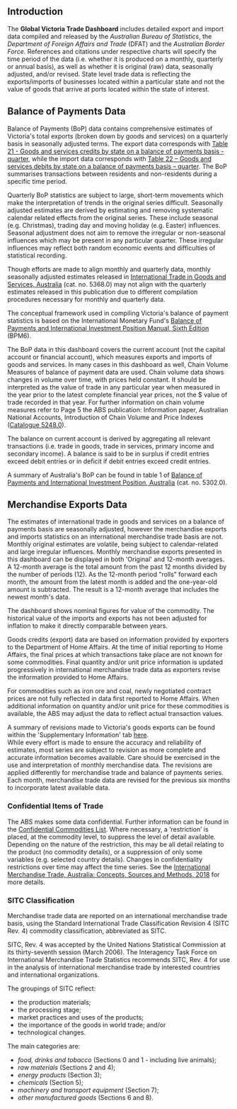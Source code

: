 
## Introduction

The **Global Victoria Trade Dashboard** includes detailed export and import data compiled and released by the *Australian Bureau of Statistics*, the *Department of Foreign Affairs and Trade* (DFAT) and the *Australian Border Force*. References and citations under respective charts will specify the time period of the data (i.e. whether it is produced on a monthly, quarterly or annual basis), as well as whether it is original (raw) data, seasonally adjusted, and/or revised. State level trade data is reflecting the exports/imports of businesses located within a particular state and not the value of goods that arrive at ports located within the state of interest.

## Balance of Payments Data

Balance of Payments (BoP) data contains comprehensive estimates of Victoria's total exports (broken down by goods and services) on a quarterly basis in seasonally adjusted terms. The export data corresponds with [Table 21 - Goods and services credits by state on a balance of payments basis - quarter](https://www.abs.gov.au/statistics/economy/international-trade/balance-payments-and-international-investment-position-australia/latest-release), while the import data corresponds with [Table 22 – Goods and services debits by state on a balance of payments basis – quarter](https://www.abs.gov.au/statistics/economy/international-trade/balance-payments-and-international-investment-position-australia/latest-release#data-download). The BoP summarises transactions between residents and non-residents during a specific time period.  

Quarterly BoP statistics are subject to large, short-term movements which make the interpretation of trends in the original series difficult. Seasonally adjusted estimates are derived by estimating and removing systematic calendar related effects from the original series. These include seasonal (e.g. Christmas), trading day and moving holiday (e.g. Easter) influences. Seasonal adjustment does not aim to remove the irregular or non-seasonal influences which may be present in any particular quarter. These irregular influences may reflect both random economic events and difficulties of statistical recording. 

Though efforts are made to align monthly and quarterly data, monthly seasonally adjusted estimates released in [International Trade in Goods and Services, Australia](https://www.abs.gov.au/statistics/economy/international-trade/international-trade-goods-and-services-australia/latest-release) (cat. no. 5368.0) may not align with the quarterly estimates released in this publication due to different compilation procedures necessary for monthly and quarterly data. 

The conceptual framework used in compiling Victoria's balance of payment statistics is based on the International Monetary Fund's [Balance of Payments and International Investment Position Manual, Sixth Edition](https://www.imf.org/external/pubs/ft/bop/2007/bopman6.htm) (BPM6).  

The BoP data in this dashboard covers the current account (not the capital account or financial account), which measures exports and imports of goods and services. In many cases in this dashboard as well, Chain Volume Measures of balance of payment data are used. Chain volume data shows changes in volume over time, with prices held constant. It should be interpreted as the value of trade in any particular year when measured in the year prior to the latest complete financial year prices, not the $ value of trade recorded in that year. For further information on chain volume measures refer to Page 5 the ABS publication: Information paper, Australian National Accounts, Introduction of Chain Volume and Price Indexes ([Catalogue 5248.0](https://www.abs.gov.au/AUSSTATS/abs@.nsf/Lookup/5248.0Main+Features1Sep%201997?OpenDocument)).

The balance on current account is derived by aggregating all relevant transactions (i.e. trade in goods, trade in services, primary income and secondary income). A balance is said to be in surplus if credit entries exceed debit entries or in deficit if debit entries exceed credit entries.  

A summary of Australia's BoP can be found in table 1 of [Balance of Payments and International Investment Position, Australia](https://www.abs.gov.au/statistics/economy/international-trade/balance-payments-and-international-investment-position-australia/latest-release#data-download) (cat. no. 5302.0). 

## Merchandise Exports Data

The estimates of international trade in goods and services on a balance of payments basis are seasonally adjusted, however the merchandise exports and imports statistics on an international merchandise trade basis are not. Monthly original estimates are volatile, being subject to calendar-related and large irregular influences. Monthly merchandise exports presented in this dashboard can be displayed in both 'Original' and 12-month averages. A 12-month average is the total amount from the past 12 months divided by the number of periods (12). As the 12-month period "rolls" forward each month, the amount from the latest month is added and the one-year-old amount is subtracted. The result is a 12-month average that includes the newest month's data.  

The dashboard shows nominal figures for value of the commodity. The historical value of the imports and exports has not been adjusted for inflation to make it directly comparable between years. 
 
Goods credits (export) data are based on information provided by exporters to the Department of Home Affairs. At the time of initial reporting to Home Affairs, the final prices at which transactions take place are not known for some commodities. Final quantity and/or unit price information is updated progressively in international merchandise trade data as exporters revise the information provided to Home Affairs. 

For commodities such as iron ore and coal, newly negotiated contract prices are not fully reflected in data first reported to Home Affairs. When additional information on quantity and/or unit price for these commodities is available, the ABS may adjust the data to reflect actual transaction values. 

A summary of revisions made to Victoria's goods exports can be found within the 'Supplementary Information' tab [here](https://www.abs.gov.au/statistics/economy/international-trade/international-trade-goods-and-services-australia/latest-release#supplementary-information).  
While every effort is made to ensure the accuracy and reliability of estimates, most series are subject to revision as more complete and accurate information becomes available. Care should be exercised in the use and interpretation of monthly merchandise data. The revisions are applied differently for merchandise trade and balance of payments series. Each month, merchandise trade data are revised for the previous six months to incorporate latest available data. 

### Confidential Items of Trade

The ABS makes some data confidential. Further information can be found in the [Confidential Commodities List](https://www.abs.gov.au/statistics/economy/international-trade/international-merchandise-trade-confidential-commodities-list/latest-release#data-download). Where necessary, a ‘restriction’ is placed, at the commodity level, to suppress the level of detail available. Depending on the nature of the restriction, this may be all detail relating to the product (no commodity details), or a suppression of only some variables (e.g. selected country details). Changes in confidentiality restrictions over time may affect the time series. See the [International Merchandise Trade, Australia: Concepts, Sources and Methods, 2018](https://www.abs.gov.au/ausstats/abs@.nsf/mf/5489.0) for more details.

### SITC Classification

Merchandise trade data are reported on an international merchandise trade basis, using the Standard International Trade Classification Revision 4 (SITC Rev. 4) commodity classification, abbreviated as SITC.  

SITC, Rev. 4 was accepted by the United Nations Statistical Commission at its thirty-seventh session (March 2006). The Interagency Task Force on International Merchandise Trade Statistics recommends SITC, Rev. 4 for use in the analysis of international merchandise trade by interested countries and international organizations. 

The groupings of SITC reflect: 

- the production materials;  
- the processing stage; 
- market practices and uses of the products; 
- the importance of the goods in world trade; and/or
- technological changes. 

The main categories are:

- *food, drinks and tobacco* (Sections 0 and 1 - including live animals);  
- *raw materials* (Sections 2 and 4); 
- *energy products* (Section 3); 
- *chemicals* (Section 5); 
- *machinery and transport equipment* (Section 7); 
- *other manufactured goods* (Sections 6 and 8). 


